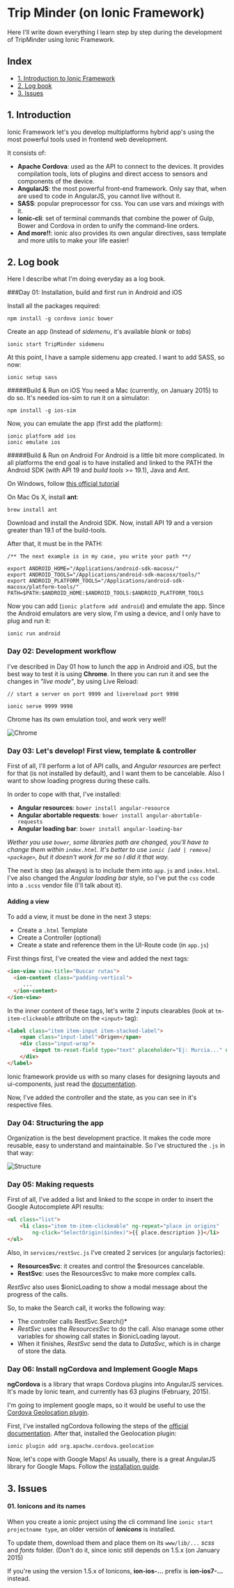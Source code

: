 # Trip Minder (on Ionic Framework)

Here I'll write down everything I learn step by step during the development of TripMinder using Ionic Framework.

## Index

- [1. Introduction to Ionic Framework](#1-introduction-to-ionic-framework) 
- [2. Log book](#2-log-book) 
- [3. Issues](#3-issues) 



## 1. Introduction

Ionic Framework let's you develop multiplatforms hybrid app's using the most powerful tools used in frontend web development.

It consists of: 
- **Apache Cordova**: used as the API to connect to the devices. It provides compilation tools, lots of plugins and direct access to sensors and components of the device.
- **AngularJS**: the most powerful front-end framework. Only say that, when are used to code in AngularJS, you cannot live without it.
- **SASS**: popular preprocessor for css. You can use vars and mixings with it.
- **Ionic-cli**: set of terminal commands that combine the power of Gulp, Bower and Cordova in orden to unify the command-line orders.
- **And more!!**: ionic also provides its own angular directives, sass template and more utils to make your life easier!




## 2. Log book

Here I describe what I'm doing everyday as a log book.

###Day 01: Installation, build and first run in Android and iOS

Install all the packages required:
```
npm install -g cordova ionic bower
```

Create an app (Instead of *sidemenu*, it's available *blank* or *tabs*)
```
ionic start TripMinder sidemenu
```

At this point, I have a sample sidemenu app created. I want to add SASS, so now:
```
ionic setup sass
```

#####Build & Run on iOS
You need a Mac (currently, on January 2015) to do so. It's needed ios-sim to run it on a simulator:
```
npm install -g ios-sim
```
Now, you can emulate the app (first add the platform):
```
ionic platform add ios
ionic emulate ios
```

#####Build & Run on Android
For Android is a little bit more complicated. In all platforms the end goal is to have installed and linked to the PATH the Android SDK (with API 19 and *build tools* >= 19.1), Java and Ant.


On Windows, follow [this official tutorial](http://learn.ionicframework.com/videos/windows-android/)

On Mac Os X, install **ant**:
```
brew install ant
```
Download and install the Android SDK. Now, install API 19 and a version greater than 19.1 of the build-tools.

After that, it must be in the PATH:
```
/** The next example is in my case, you write your path **/

export ANDROID_HOME="/Applications/android-sdk-macosx/"
export ANDROID_TOOLS="/Applications/android-sdk-macosx/tools/"
export ANDROID_PLATFORM_TOOLS="/Applications/android-sdk-macosx/platform-tools/"
PATH=$PATH:$ANDROID_HOME:$ANDROID_TOOLS:$ANDROID_PLATFORM_TOOLS
```

Now you can add (`ionic platform add android`) and emulate the app. Since the Android emulators are very slow, I'm using a device, and I only have to plug and run it:
```
ionic run android
```

### Day 02: Development workflow

I've described in Day 01 how to lunch the app in Android and iOS, but the best way to test it is using **Chrome**. In there you can run it and see the changes in *"live mode"*, by using Live Reload:
```
// start a server on port 9999 and livereload port 9998

ionic serve 9999 9998 
```
Chrome has its own emulation tool, and work very well!

![Chrome](img_docs/io_00_chrome.png)


### Day 03: Let's develop! First view, template & controller

First of all, I'll perform a lot of API calls, and *Angular resources* are perfect for that (is not installed by default), and I want them to be cancelable. Also I want to show loading progress during these calls. 

In order to cope with that, I've installed:

- **Angular resources**: `bower install angular-resource`
- **Angular abortable requests**: `bower install angular-abortable-requests`
- **Angular loading bar**: `bower install angular-loading-bar`

*Wether you use `bower`, some libraries path are changed, you'll have to change them within `index.html`. It's better to use `ionic [add | remove] <package>`, but it doesn't work for me so I did it that way.*


The next is step (as always) is to include them into `app.js` and `index.html`. I've also changed the *Angular loading bar* style, so I've put the `css` code into a `.scss` vendor file (I'll talk about it).


#### Adding a view

To add a view, it must be done in the next 3 steps:

- Create a `.html` Template
- Create a Controller (optional)
- Create a state and reference them in the UI-Route code (in `app.js`)

First things first, I've created the view and added the next tags:
```html
<ion-view view-title="Buscar rutas">
  <ion-content class="padding-vertical"> 
  	 ...
  </ion-content>
</ion-view>
```

In the inner content of these tags, let's write 2 inputs clearables (look at `tm-item-clickeable` attribute on the `<input>` tag):
```html
<label class="item item-input item-stacked-label">
	<span class="input-label">Origen</span>
	<div class="input-wrap"> 
	    <input tm-reset-field type="text" placeholder="Ej: Murcia..." ng-model="inputs.origin" ng-change="GetData(inputs.origin)">
	</div>
</label>
```

Ionic framework provide us with so many clases for designing layouts and ui-components, just read the [documentation](http://ionicframework.com/docs/).

Now, I've added the controller and the state, as you can see in it's respective files.

### Day 04: Structuring the app

Organization is the best development practice. It makes the code more reusable, easy to understand and maintainable. So I've structured the `.js` in that way:

![Structure](img_docs/io_01_structure.png)


### Day 05: Making requests 

First of all, I've added a list and linked to the scope in order to insert the Google Autocomplete API results:
```html
<ul class="list">
	<li class="item tm-item-clickeable" ng-repeat="place in origins" 
	    ng-click="SelectOrigin($index)">{{ place.description }}</li>
</ul>
```

Also, in `services/restSvc.js` I've created 2 services (or angularjs factories):

- **ResourcesSvc**: it creates and control the $resources cancelable.
- **RestSvc**: uses the ResourcesSvc to make more complex calls.

*RestSvc* also uses $ionicLoading to show a modal message about the progress of the calls.

So, to make the Search call, it works the following way:

- The controller calls RestSvc.Search()*
- *RestSvc* uses the *ResourcesSvc* to do the call. Also manage some other variables for showing call states in $ionicLoading layout. 
- When it finishes, *RestSvc* send the data to *DataSvc*, which is in charge of store the data.


### Day 06: Install ngCordova and Implement Google Maps

**ngCordova** is a library that wraps Cordova plugins into AngularJS services. It's made by Ionic team, and currently has 63 plugins (February, 2015).

I'm going to implement google maps, so it would be useful to use the [Cordova Geolocation plugin](https://github.com/apache/cordova-plugin-geolocation/blob/master/doc/index.md).

First, I've installed ngCordova following the steps of the [official documentation](http://ngcordova.com/docs/install/). After that, installed the Geolocation plugin:
```
ionic plugin add org.apache.cordova.geolocation
```

Now, let's cope with Google Maps! As usually, there is a great AngularJS library for Google Maps. Follow the [installation guide](http://angular-ui.github.io/angular-google-maps/#!/use).






## 3. Issues

#### 01. Ionicons and its names
When you create a ionic project using the cli command line `ionic start projectname type`, an older versión of ***ionicons*** is installed. 

To update them, download them and place them on its `www/lib/...` *scss* and *fonts* folder. (Don't do it, since ionic still depends on 1.5.x (on January 2015)

If you're using the version 1.5.x of Ionicons, **ion-ios-...** prefix is **ion-ios7-...** instead.